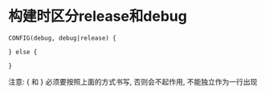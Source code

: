 # 构建时区分release和debug
```
CONFIG(debug, debug|release) {

} else {

}
```
注意: { 和 } 必须要按照上面的方式书写, 否则会不起作用, 不能独立作为一行出现